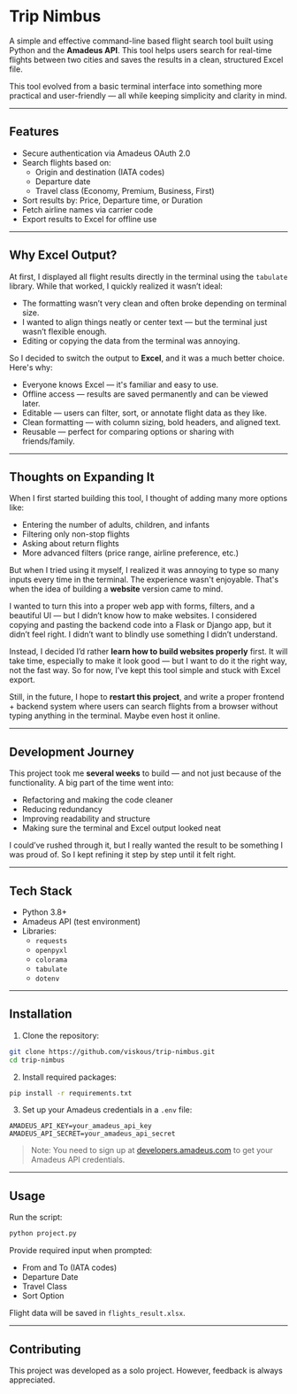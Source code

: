 # Trip Nimbus

A simple and effective command-line based flight search tool built using Python and the **Amadeus API**. This tool helps users search for real-time flights between two cities and saves the results in a clean, structured Excel file.

This tool evolved from a basic terminal interface into something more practical and user-friendly — all while keeping simplicity and clarity in mind.

---

## Features

- Secure authentication via Amadeus OAuth 2.0
- Search flights based on:
  - Origin and destination (IATA codes)
  - Departure date
  - Travel class (Economy, Premium, Business, First)
- Sort results by: Price, Departure time, or Duration
- Fetch airline names via carrier code
- Export results to Excel for offline use

---

## Why Excel Output?

At first, I displayed all flight results directly in the terminal using the `tabulate` library. While that worked, I quickly realized it wasn’t ideal:

- The formatting wasn’t very clean and often broke depending on terminal size.
- I wanted to align things neatly or center text — but the terminal just wasn’t flexible enough.
- Editing or copying the data from the terminal was annoying.

So I decided to switch the output to **Excel**, and it was a much better choice. Here's why:

- Everyone knows Excel — it's familiar and easy to use.
- Offline access — results are saved permanently and can be viewed later.
- Editable — users can filter, sort, or annotate flight data as they like.
- Clean formatting — with column sizing, bold headers, and aligned text.
- Reusable — perfect for comparing options or sharing with friends/family.

---

## Thoughts on Expanding It

When I first started building this tool, I thought of adding many more options like:

- Entering the number of adults, children, and infants
- Filtering only non-stop flights
- Asking about return flights
- More advanced filters (price range, airline preference, etc.)

But when I tried using it myself, I realized it was annoying to type so many inputs every time in the terminal. The experience wasn't enjoyable. That's when the idea of building a **website** version came to mind.

I wanted to turn this into a proper web app with forms, filters, and a beautiful UI — but I didn’t know how to make websites. I considered copying and pasting the backend code into a Flask or Django app, but it didn’t feel right. I didn’t want to blindly use something I didn’t understand.

Instead, I decided I’d rather **learn how to build websites properly** first. It will take time, especially to make it look good — but I want to do it the right way, not the fast way. So for now, I’ve kept this tool simple and stuck with Excel export.

Still, in the future, I hope to **restart this project**, and write a proper frontend + backend system where users can search flights from a browser without typing anything in the terminal. Maybe even host it online.

---

## Development Journey

This project took me **several weeks** to build — and not just because of the functionality. A big part of the time went into:

- Refactoring and making the code cleaner
- Reducing redundancy
- Improving readability and structure
- Making sure the terminal and Excel output looked neat

I could’ve rushed through it, but I really wanted the result to be something I was proud of. So I kept refining it step by step until it felt right.

---

## Tech Stack

- Python 3.8+
- Amadeus API (test environment)
- Libraries:
  - `requests`
  - `openpyxl`
  - `colorama`
  - `tabulate`
  - `dotenv`

---

## Installation

1. Clone the repository:

```bash
git clone https://github.com/viskous/trip-nimbus.git
cd trip-nimbus
```

2. Install required packages:

```bash
pip install -r requirements.txt
```

3. Set up your Amadeus credentials in a `.env` file:

```env
AMADEUS_API_KEY=your_amadeus_api_key
AMADEUS_API_SECRET=your_amadeus_api_secret
```

> Note: You need to sign up at [developers.amadeus.com](https://developers.amadeus.com/) to get your Amadeus API credentials.

---

## Usage

Run the script:

```bash
python project.py
```

Provide required input when prompted:

- From and To (IATA codes)
- Departure Date
- Travel Class
- Sort Option

Flight data will be saved in `flights_result.xlsx`.

---

## Contributing

This project was developed as a solo project. However, feedback is always appreciated.
